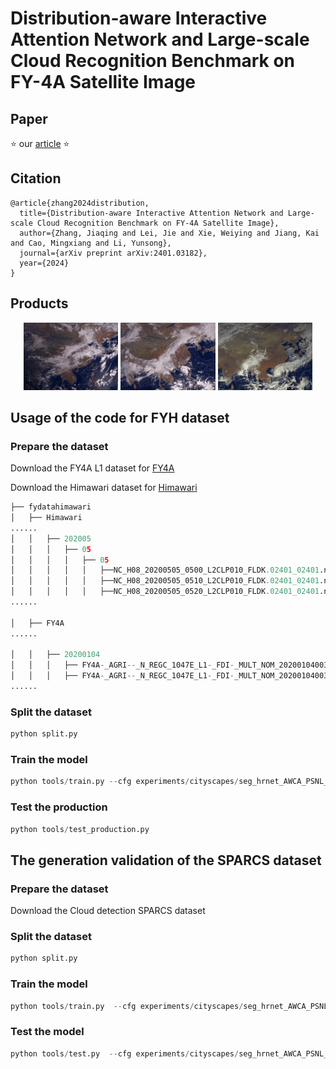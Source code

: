 # Distribution-aware Interactive Attention Network and Large-scale Cloud Recognition Benchmark on FY-4A Satellite Image

## Paper 

⭐ our [article](https://arxiv.org/abs/2401.03182) ⭐ 

## Citation

```
@article{zhang2024distribution,
  title={Distribution-aware Interactive Attention Network and Large-scale Cloud Recognition Benchmark on FY-4A Satellite Image},
  author={Zhang, Jiaqing and Lei, Jie and Xie, Weiying and Jiang, Kai and Cao, Mingxiang and Li, Yunsong},
  journal={arXiv preprint arXiv:2401.03182},
  year={2024}
}
```
## Products

<p align="center"> <img src="Products/1.gif" width="30%">  <img src="Products\2.gif" width="30%">  <img src="Products\3.gif" width="30%"></p>

## Usage of the code for FYH dataset

### Prepare the dataset 
Download the FY4A L1 dataset for [FY4A](http://satellite.nsmc.org.cn/portalsite/Data/Satellite.aspx)

Download the Himawari dataset for [Himawari](http://www.jma-net.go.jp/msc/en/)

```python
├── fydatahimawari
│   ├── Himawari
......
│   │   ├── 202005
│   │   │   ├── 05
│   │   │   │   ├── 05
│   │   │   │   │   ├──NC_H08_20200505_0500_L2CLP010_FLDK.02401_02401.nc
│   │   │   │   │   ├──NC_H08_20200505_0510_L2CLP010_FLDK.02401_02401.nc
│   │   │   │   │   ├──NC_H08_20200505_0520_L2CLP010_FLDK.02401_02401.nc
......

│   ├── FY4A
......

│   │   ├── 20200104
│   │   │   ├── FY4A-_AGRI--_N_REGC_1047E_L1-_FDI-_MULT_NOM_20200104003000_20200104003417_4000M_V0001.HDF
│   │   │   ├── FY4A-_AGRI--_N_REGC_1047E_L1-_FDI-_MULT_NOM_20200104003418_20200104003835_4000M_V0001.HDF
......
```

### Split the dataset

```python
python split.py
```
### Train the model

```python
python tools/train.py --cfg experiments/cityscapes/seg_hrnet_AWCA_PSNL_z_w48_train_100x100_sgd_lr1e-2_wd5e-4_bs_8_epoch100.yaml
```
### Test the production

```python
python tools/test_production.py
```
## The generation validation of the SPARCS dataset

### Prepare the dataset
Download the Cloud detection SPARCS dataset 

### Split the dataset

```python
python split.py
```

### Train the model

```python
python tools/train.py  --cfg experiments/cityscapes/seg_hrnet_AWCA_PSNL_z_w48_train_200x200_sgd_lr1e-4_wd5e-4_bs_6_epoch100_sparcs.yaml
```
### Test the model

```python
python tools/test.py  --cfg experiments/cityscapes/seg_hrnet_AWCA_PSNL_z_w48_train_200x200_sgd_lr1e-4_wd5e-4_bs_6_epoch100_sparcs.yaml
```

